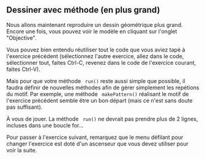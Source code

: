 
## Dessiner avec méthode (en plus grand) ##
Nous allons maintenant reproduire un dessin géométrique plus grand. Encore
une fois, vous pouvez voir le modèle en cliquant sur l'onglet "Objective".

Vous pouvez bien entendu réutiliser tout le code que vous aviez tapé à
l'exercice précédent (sélectionnez l'autre exercice, allez dans le code,
sélectionner tout, faites Ctrl-C, revenez dans le code de l'exercice
courant, faites Ctrl-V).

Mais pour que votre méthode ` run()` reste aussi simple que
possible, il faudra définir de nouvelles méthodes afin de gérer simplement
les repétions du motif. Par exemple, une méthode ` makePattern()` réalisant le motif de l'exercice précédent semble être un bon départ (mais
ce n'est sans doute pas suffisant).

À vous de jouer. La méthode ` run()` ne devrait pas prendre plus
de 2 lignes, incluses dans une boucle for...

Pour passer à l'exercice suivant, remarquez que le menu défilant pour
changer l'exercice est doté d'un ascenseur que vous devez utiliser pour voir
la suite.

